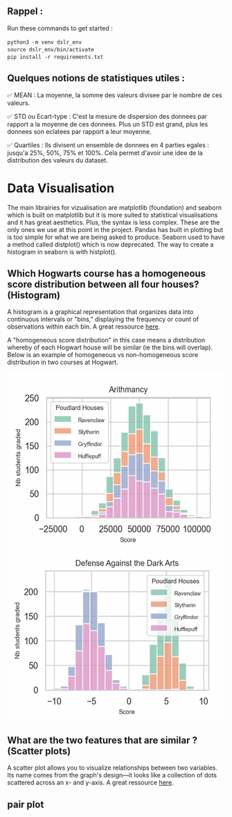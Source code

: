 
## Rappel :

Run these commands to get started : 

`python3 -m venv dslr_env`   
`source dslr_env/bin/activate`      
`pip install -r requirements.txt`    

## Quelques notions de statistiques utiles :

✅ MEAN : 
La moyenne, la somme des valeurs divisee par le nombre de ces valeurs.

✅ STD ou Ecart-type :
C'est la mesure de dispersion des donnees par rapport a la moyenne de ces donnees.
Plus un STD est grand, plus les donnees son eclatees par rapport a leur moyenne.

✅ Quartiles :
Ils divisent un ensemble de donnees en 4 parties egales : jusqu'a 25%, 50%, 75% et 100%. 
Cela permet d'avoir une idee de la distribution des valeurs du dataset.

# Data Visualisation 

The main librairies for vizualisation are matplotlib (foundation) and seaborn which is built on matplotlib but it is more suited to statistical visualisations and it has great aesthetics. Plus, the syntax is less complex. These are the only ones we use at this point in the project. Pandas has built in plotting but is too simple for what we are being asked to produce. Seaborn used to have a method called distplot() which is now deprecated. The way to create a histogram in seaborn is with histplot(). 

## Which Hogwarts course has a homogeneous score distribution between all four houses? (Histogram)
A histogram is a graphical representation that organizes data into continuous intervals or "bins," displaying the frequency or count of observations within each bin. A great ressource [here](https://www.coursera.org/fr-FR/articles/what-is-a-histogram).

A "homogeneous score distribution" in this case means a distribution whereby of each Hogwart house will be similar (ie the bins will overlap). Below is an example of homogeneous vs non-homogeneous score distribution in two courses at Hogwart.

<p align="center">
  <img src="./assets/homogenous.png" width="500" height="400" />
  <img src="./assets/nonhomogenous.png" width="500" height="400"/>
</p>


## What are the two features that are similar ? (Scatter plots)
A scatter plot allows you to visualize relationships between two variables. Its name comes from the graph's design—it looks like a collection of dots scattered across an x- and y-axis.  A great ressource [here](https://www.coursera.org/articles/what-is-a-scatter-plot).



## pair plot 





